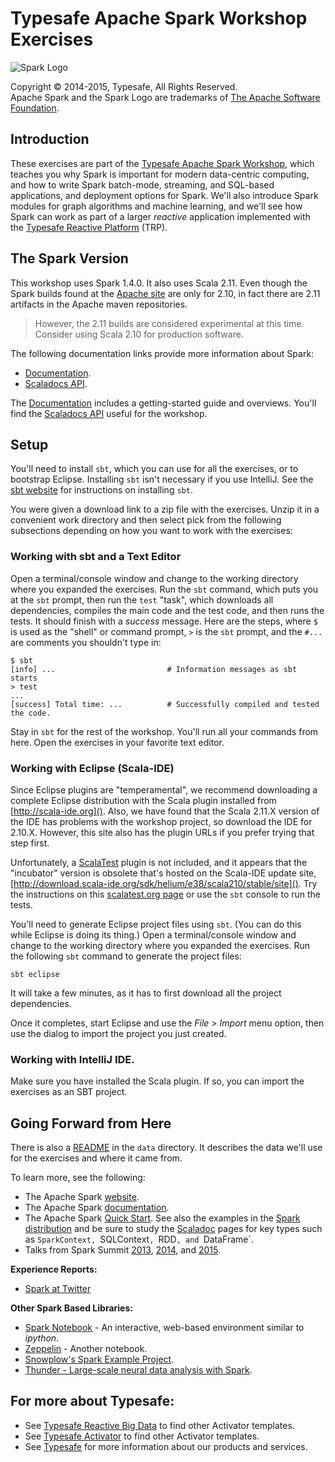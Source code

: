 # Typesafe Apache Spark Workshop Exercises

![Spark Logo](http://spark.apache.org/docs/latest/img/spark-logo-100x40px.png)

Copyright &copy; 2014-2015, Typesafe, All Rights Reserved.<br/>
Apache Spark and the Spark Logo are trademarks of [The Apache Software Foundation](http://www.apache.org/).

## Introduction

These exercises are part of the [Typesafe Apache Spark Workshop](http://typesafe.com/how/trainings), which teaches you why Spark is important for modern data-centric computing, and how to write Spark batch-mode, streaming, and SQL-based applications, and deployment options for Spark. We'll also introduce Spark modules for graph algorithms and machine learning, and we'll see how Spark can work as part of a larger _reactive_ application implemented with the [Typesafe Reactive Platform](http://typesafe.com/platform) (TRP).

## The Spark Version

This workshop uses Spark 1.4.0. It also uses Scala 2.11. Even though the Spark builds found at the [Apache site](http://spark.apache.org) are only for 2.10, in fact there are 2.11 artifacts in the Apache maven repositories.

> However, the 2.11 builds are considered experimental at this time. Consider using Scala 2.10 for production software.

The following documentation links provide more information about Spark:

* [Documentation](http://spark.apache.org/docs/latest/).
* [Scaladocs API](http://spark.apache.org/docs/latest/api/scala/index.html#org.apache.spark.package).

The [Documentation](http://spark.apache.org/docs/latest/) includes a getting-started guide and overviews. You'll find the [Scaladocs API](http://spark.apache.org/docs/latest/api/scala/index.html#org.apache.spark.package) useful for the workshop.

## Setup

You'll need to install `sbt`, which you can use for all the exercises, or to bootstrap Eclipse. Installing `sbt` isn't necessary if you use IntelliJ. See the [sbt website](http://www.scala-sbt.org/) for instructions on installing `sbt`.

You were given a download link to a zip file with the exercises. Unzip it in a convenient work directory and then select pick from the following subsections depending on how you want to work with the exercises:

### Working with sbt and a Text Editor

Open a terminal/console window and change to the working directory where you expanded the exercises. Run the `sbt` command, which puts you at the `sbt` prompt, then run the `test` "task", which downloads all dependencies, compiles the main code and the test code, and then runs the tests. It should finish with a *success* message. Here are the steps, where `$` is used as the "shell" or command prompt, `>` is the `sbt` prompt, and the `#...` are comments you shouldn't type in:

```
$ sbt
[info] ...                         # Information messages as sbt starts
> test
...
[success] Total time: ...          # Successfully compiled and tested the code.
```

Stay in `sbt` for the rest of the workshop. You'll run all your commands from here. Open the exercises in your favorite text editor.

### Working with Eclipse (Scala-IDE)

Since Eclipse plugins are "temperamental", we recommend downloading a complete Eclipse distribution with the Scala plugin installed from [http://scala-ide.org](). Also, we have found that the Scala 2.11.X version of the IDE has problems with the workshop project, so download the IDE for 2.10.X. However, this site also has the plugin URLs if you prefer trying that step first.

Unfortunately, a [ScalaTest](http://www.scalatest.org) plugin is not included, and it appears that the "incubator" version is obsolete that's hosted on the Scala-IDE update site, [http://download.scala-ide.org/sdk/helium/e38/scala210/stable/site](). Try the instructions on this [scalatest.org page](http://www.scalatest.org/user_guide/using_scalatest_with_eclipse) or use the `sbt` console to run the tests.

You'll need to generate Eclipse project files using `sbt`. (You can do this while Eclipse is doing its thing.) Open a terminal/console window and change to the working directory where you expanded the exercises. Run the following `sbt` command to generate the project files:

    sbt eclipse

It will take a few minutes, as it has to first download all the project dependencies.

Once it completes, start Eclipse and use the _File > Import_ menu option, then use the dialog to import the project you just created.

### Working with IntelliJ IDE.

Make sure you have installed the Scala plugin. If so, you can import the exercises as an SBT project.


## Going Forward from Here

There is also a [README](data/README.html) in the `data` directory. It describes the data we'll use for the exercises and where it came from.

To learn more, see the following:

* The Apache Spark [website](http://spark.apache.org/).
* The Apache Spark [documentation](http://spark.apache.org/docs/latest).
* The Apache Spark [Quick Start](http://spark.apache.org/docs/latest/quick-start.html). See also the examples in the [Spark distribution](https://github.com/apache/spark) and be sure to study the [Scaladoc](http://spark.apache.org/docs/latest/api.html) pages for key types such as `SparkContext, `SQLContext`, `RDD`, and `DataFrame`.
* Talks from Spark Summit [2013](http://spark-summit.org/2013), [2014](http://spark-summit.org/2014/), and [2015](http://spark-summit.org/2015/).

**Experience Reports:**

* [Spark at Twitter](http://www.slideshare.net/krishflix/seattle-spark-meetup-spark-at-twitter)

**Other Spark Based Libraries:**

* [Spark Notebook](https://github.com/andypetrella/spark-notebook) - An interactive, web-based environment similar to *ipython*.
* [Zeppelin](https://zeppelin.incubator.apache.org/) - Another notebook.
* [Snowplow's Spark Example Project](https://github.com/snowplow/spark-example-project).
* [Thunder - Large-scale neural data analysis with Spark](https://github.com/freeman-lab/thunder).

## For more about Typesafe:

* See [Typesafe Reactive Big Data](http://typesafe.com/reactive-big-data) to find other Activator templates.
* See [Typesafe Activator](http://typesafe.com/activator) to find other Activator templates.
* See [Typesafe](http://typesafe.com) for more information about our products and services.


